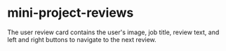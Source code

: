 # mini-project-reviews
 The user review card contains the user's image, job title, review text, and left and right buttons to navigate to the next review.
